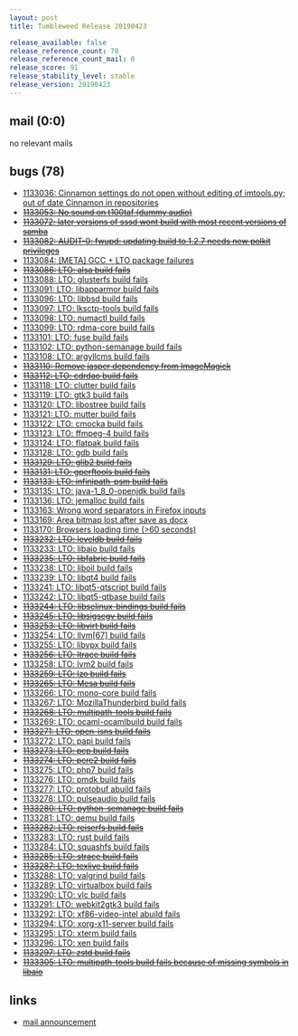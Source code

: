 ```yaml
---
layout: post
title: Tumbleweed Release 20190423

release_available: false
release_reference_count: 78
release_reference_count_mail: 0
release_score: 91
release_stability_level: stable
release_version: 20190423
---
```


## mail (0:0)

no relevant mails

## bugs (78)

<!--more-->

- [1133036: Cinnamon settings do not open without editing of imtools.py; out of date Cinnamon in repositories](https://bugzilla.opensuse.org/show_bug.cgi?id=1133036)
- ~~[1133053: No sound on t100taf (dummy audio)](https://bugzilla.opensuse.org/show_bug.cgi?id=1133053)~~
- ~~[1133072: later versions of sssd wont build with most recent versions of samba](https://bugzilla.opensuse.org/show_bug.cgi?id=1133072)~~
- ~~[1133082: AUDIT-0: fwupd: updating build to 1.2.7 needs new polkit privileges](https://bugzilla.opensuse.org/show_bug.cgi?id=1133082)~~
- [1133084: \[META\] GCC + LTO package failures](https://bugzilla.opensuse.org/show_bug.cgi?id=1133084)
- ~~[1133086: LTO: alsa build fails](https://bugzilla.opensuse.org/show_bug.cgi?id=1133086)~~
- [1133088: LTO: glusterfs build fails](https://bugzilla.opensuse.org/show_bug.cgi?id=1133088)
- [1133091: LTO: libapparmor build fails](https://bugzilla.opensuse.org/show_bug.cgi?id=1133091)
- [1133096: LTO: libbsd build fails](https://bugzilla.opensuse.org/show_bug.cgi?id=1133096)
- [1133097: LTO: lksctp-tools build fails](https://bugzilla.opensuse.org/show_bug.cgi?id=1133097)
- [1133098: LTO: numactl build fails](https://bugzilla.opensuse.org/show_bug.cgi?id=1133098)
- [1133099: LTO: rdma-core build fails](https://bugzilla.opensuse.org/show_bug.cgi?id=1133099)
- [1133101: LTO: fuse build fails](https://bugzilla.opensuse.org/show_bug.cgi?id=1133101)
- [1133102: LTO: python-semanage build fails](https://bugzilla.opensuse.org/show_bug.cgi?id=1133102)
- [1133108: LTO: argyllcms build fails](https://bugzilla.opensuse.org/show_bug.cgi?id=1133108)
- ~~[1133110: Remove jasper dependency from ImageMagick](https://bugzilla.opensuse.org/show_bug.cgi?id=1133110)~~
- ~~[1133112: LTO: cdrdao build fails](https://bugzilla.opensuse.org/show_bug.cgi?id=1133112)~~
- [1133118: LTO: clutter build fails](https://bugzilla.opensuse.org/show_bug.cgi?id=1133118)
- [1133119: LTO: gtk3 build fails](https://bugzilla.opensuse.org/show_bug.cgi?id=1133119)
- [1133120: LTO: libostree build fails](https://bugzilla.opensuse.org/show_bug.cgi?id=1133120)
- [1133121: LTO: mutter build fails](https://bugzilla.opensuse.org/show_bug.cgi?id=1133121)
- [1133122: LTO: cmocka build fails](https://bugzilla.opensuse.org/show_bug.cgi?id=1133122)
- [1133123: LTO: ffmpeg-4 build fails](https://bugzilla.opensuse.org/show_bug.cgi?id=1133123)
- [1133124: LTO: flatpak build fails](https://bugzilla.opensuse.org/show_bug.cgi?id=1133124)
- [1133128: LTO: gdb build fails](https://bugzilla.opensuse.org/show_bug.cgi?id=1133128)
- ~~[1133129: LTO: glib2 build fails](https://bugzilla.opensuse.org/show_bug.cgi?id=1133129)~~
- ~~[1133131: LTO: gperftools build fails](https://bugzilla.opensuse.org/show_bug.cgi?id=1133131)~~
- ~~[1133133: LTO: infinipath-psm build fails](https://bugzilla.opensuse.org/show_bug.cgi?id=1133133)~~
- [1133135: LTO: java-1_8_0-openjdk build fails](https://bugzilla.opensuse.org/show_bug.cgi?id=1133135)
- [1133136: LTO: jemalloc build fails](https://bugzilla.opensuse.org/show_bug.cgi?id=1133136)
- [1133163: Wrong word separators in Firefox inputs](https://bugzilla.opensuse.org/show_bug.cgi?id=1133163)
- [1133169: Area bitmap lost after save as docx](https://bugzilla.opensuse.org/show_bug.cgi?id=1133169)
- [1133170: Browsers loading time (>60 seconds)](https://bugzilla.opensuse.org/show_bug.cgi?id=1133170)
- ~~[1133232: LTO: leveldb build fails](https://bugzilla.opensuse.org/show_bug.cgi?id=1133232)~~
- [1133233: LTO: libaio build fails](https://bugzilla.opensuse.org/show_bug.cgi?id=1133233)
- ~~[1133235: LTO: libfabric build fails](https://bugzilla.opensuse.org/show_bug.cgi?id=1133235)~~
- [1133238: LTO: liboil build fails](https://bugzilla.opensuse.org/show_bug.cgi?id=1133238)
- [1133239: LTO: libqt4 build fails](https://bugzilla.opensuse.org/show_bug.cgi?id=1133239)
- [1133241: LTO: libqt5-qtscript build fails](https://bugzilla.opensuse.org/show_bug.cgi?id=1133241)
- [1133242: LTO: libqt5-qtbase build fails](https://bugzilla.opensuse.org/show_bug.cgi?id=1133242)
- ~~[1133244: LTO: libselinux-bindings build fails](https://bugzilla.opensuse.org/show_bug.cgi?id=1133244)~~
- ~~[1133245: LTO: libsigsegv build fails](https://bugzilla.opensuse.org/show_bug.cgi?id=1133245)~~
- ~~[1133253: LTO: libvirt build fails](https://bugzilla.opensuse.org/show_bug.cgi?id=1133253)~~
- [1133254: LTO: llvm\[67\] build fails](https://bugzilla.opensuse.org/show_bug.cgi?id=1133254)
- [1133255: LTO: libvpx build fails](https://bugzilla.opensuse.org/show_bug.cgi?id=1133255)
- ~~[1133256: LTO: ltrace build fails](https://bugzilla.opensuse.org/show_bug.cgi?id=1133256)~~
- [1133258: LTO: lvm2 build fails](https://bugzilla.opensuse.org/show_bug.cgi?id=1133258)
- ~~[1133259: LTO: lzo build fails](https://bugzilla.opensuse.org/show_bug.cgi?id=1133259)~~
- ~~[1133265: LTO: Mesa build fails](https://bugzilla.opensuse.org/show_bug.cgi?id=1133265)~~
- [1133266: LTO: mono-core build fails](https://bugzilla.opensuse.org/show_bug.cgi?id=1133266)
- [1133267: LTO: MozillaThunderbird build fails](https://bugzilla.opensuse.org/show_bug.cgi?id=1133267)
- ~~[1133268: LTO: multipath-tools build fails](https://bugzilla.opensuse.org/show_bug.cgi?id=1133268)~~
- [1133269: LTO: ocaml-ocamlbuild build fails](https://bugzilla.opensuse.org/show_bug.cgi?id=1133269)
- ~~[1133271: LTO: open-isns build fails](https://bugzilla.opensuse.org/show_bug.cgi?id=1133271)~~
- [1133272: LTO: papi build fails](https://bugzilla.opensuse.org/show_bug.cgi?id=1133272)
- ~~[1133273: LTO: pcp build fails](https://bugzilla.opensuse.org/show_bug.cgi?id=1133273)~~
- ~~[1133274: LTO: pcre2 build fails](https://bugzilla.opensuse.org/show_bug.cgi?id=1133274)~~
- [1133275: LTO: php7 build fails](https://bugzilla.opensuse.org/show_bug.cgi?id=1133275)
- [1133276: LTO: pmdk build fails](https://bugzilla.opensuse.org/show_bug.cgi?id=1133276)
- [1133277: LTO: protobuf abuild fails](https://bugzilla.opensuse.org/show_bug.cgi?id=1133277)
- [1133278: LTO: pulseaudio build fails](https://bugzilla.opensuse.org/show_bug.cgi?id=1133278)
- ~~[1133280: LTO: python-semanage build fails](https://bugzilla.opensuse.org/show_bug.cgi?id=1133280)~~
- [1133281: LTO: qemu build fails](https://bugzilla.opensuse.org/show_bug.cgi?id=1133281)
- ~~[1133282: LTO: reiserfs build fails](https://bugzilla.opensuse.org/show_bug.cgi?id=1133282)~~
- [1133283: LTO: rust build fails](https://bugzilla.opensuse.org/show_bug.cgi?id=1133283)
- [1133284: LTO: squashfs build fails](https://bugzilla.opensuse.org/show_bug.cgi?id=1133284)
- ~~[1133285: LTO: strace build fails](https://bugzilla.opensuse.org/show_bug.cgi?id=1133285)~~
- ~~[1133287: LTO: texlive build fails](https://bugzilla.opensuse.org/show_bug.cgi?id=1133287)~~
- [1133288: LTO: valgrind build fails](https://bugzilla.opensuse.org/show_bug.cgi?id=1133288)
- [1133289: LTO: virtualbox build fails](https://bugzilla.opensuse.org/show_bug.cgi?id=1133289)
- [1133290: LTO: vlc build fails](https://bugzilla.opensuse.org/show_bug.cgi?id=1133290)
- [1133291: LTO: webkit2gtk3 build fails](https://bugzilla.opensuse.org/show_bug.cgi?id=1133291)
- [1133292: LTO: xf86-video-intel abuild fails](https://bugzilla.opensuse.org/show_bug.cgi?id=1133292)
- [1133294: LTO:  xorg-x11-server build fails](https://bugzilla.opensuse.org/show_bug.cgi?id=1133294)
- [1133295: LTO: xterm build fails](https://bugzilla.opensuse.org/show_bug.cgi?id=1133295)
- [1133296: LTO: xen build fails](https://bugzilla.opensuse.org/show_bug.cgi?id=1133296)
- ~~[1133297: LTO: zstd build fails](https://bugzilla.opensuse.org/show_bug.cgi?id=1133297)~~
- ~~[1133305: LTO: multipath-tools build fails because of missing symbols in libaio](https://bugzilla.opensuse.org/show_bug.cgi?id=1133305)~~



## links

- [mail announcement](https://lists.opensuse.org/opensuse-factory/2019-04/msg00342.html)
